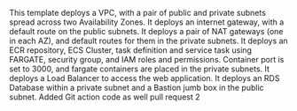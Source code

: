 This template deploys a VPC, with a pair of public and private subnets spread
  across two Availability Zones. It deploys an internet gateway, with a default
  route on the public subnets. It deploys a pair of NAT gateways (one in each AZ),
  and default routes for them in the private subnets.
It deploys an ECR repository, ECS Cluster, task definition and service task using FARGATE, security group, and IAM roles and permissions.
Container port is set to 3000, and fargate containers are placed in the private subnets.
It deploys a Load Balancer to access the web application.
It deploys an RDS Database within a private subnet and a Bastion jumb box in the public subnet. 
Added Git action code as well
pull request 2
